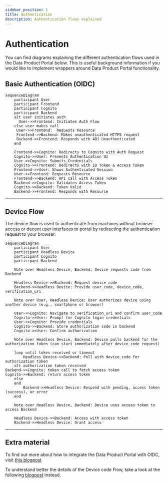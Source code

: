 ```yaml
---
sidebar_position: 1
title: Authentication
description: Authentication flows explained
---
```


# Authentication

You can find diagrams explaining the different authentication flows used in the Data Product Portal below.
This is useful background information if you would like to implement wrappers around Data Product Portal functionality.

## Basic Authentication (OIDC)

``` mermaid
sequenceDiagram
    participant User
    participant Frontend
    participant Cognito
    participant Backend
    alt user initiates auth
      User->>Frontend: Initiates Auth Flow
    else user makes call
     User->>Frontend:  Requests Resource
     Frontend->>Backend: Makes unauthenticated HTTPS request
     Backend->>Frontend: Responds with 401 Unauthenticated
    end

    Frontend->>Cognito: Redirects to Cognito with Auth Request
    Cognito->>User: Presents Authentication UI
    User->>Cognito: Submits Credentials
    Cognito->>Frontend: Redirects with ID Token & Access Token
    Frontend->>User: Shows Authenticated Session
    User->>Frontend: Requests Resource
    Frontend->>Backend: API Call with Access Token
    Backend->>Cognito: Validates Access Token
    Cognito->>Backend: Token Valid
    Backend->>Frontend: Responds with Resource
```

---

## Device Flow
The device flow is used to authenticate from machines without browser access or decent user interfaces to portal by redirecting the authentication request to your browser.

``` mermaid
sequenceDiagram
    participant User
    participant Headless Device
    participant Cognito
    participant Backend

    Note over Headless Device, Backend: Device requests code from Backend

    Headless Device->>Backend: Request device code
    Backend->>Headless Device: Provide user_code, device_code, verification_uri

    Note over User, Headless Device: User authorizes device using another device (e.g., smartphone or browser)

    User->>Cognito: Navigate to verification_uri and confirm user_code
    Cognito->>User: Prompt for Cognito login credentials
    User->>Cognito: Provide credentials
    Cognito->>Backend: Store authorization code in backend
    Cognito->>User: Confirm authorization

    Note over Headless Device, Backend: Device polls backend for the authorization token (can start immediately after device_code request)

    loop until token received or timeout
        Headless Device->>Backend: Poll with device_code for authorization token
    alt authorization token received
Backend->>Cognito: token call to fetch access token
Cognito->>Backend: return access token
    else
    end
        Backend->>Headless Device: Respond with pending, access token (success), or error
    end

    Note over Headless Device, Backend: Device uses access token to access Backend

    Headless Device->>Backend: Access with access token
    Backend->>Headless Device: Grant access
```

---

## Extra material

To find out more about how to integrate the Data Product Portal with OIDC, visit [this blogpost](https://medium.com/conveyordata/data-product-portal-integrations-1-oidc-8d1dcdc0896e)

To understand better the details of the Device code Flow, take a look at the following [blogpost](https://medium.com/datamindedbe/demystifying-device-flow-ae15854bac24) instead.
